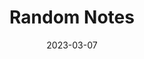 ---
title: "Random Notes"
linkTitle: "Random Notes"
date: 2023-03-07
weight: 1
categories: ["Docs"]
description: >
  A scratch pad for random notes
---